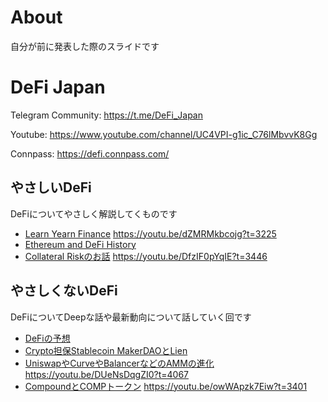 # About
自分が前に発表した際のスライドです

# DeFi Japan
Telegram Community: https://t.me/DeFi_Japan

Youtube: https://www.youtube.com/channel/UC4VPI-g1ic_C76lMbvvK8Gg

Connpass: https://defi.connpass.com/

## やさしいDeFi
DeFiについてやさしく解説してくものです
- [Learn Yearn Finance](https://github.com/udoncrypto/mypresentation/blob/master/%E3%82%84%E3%81%95%E3%81%97%E3%81%84DeFi/%E3%82%84%E3%81%95%E3%81%97%E3%81%84DeFi%20Learn%20Yearn%20Finance.pdf) 
https://youtu.be/dZMRMkbcojg?t=3225
- [Ethereum and DeFi History](https://github.com/udoncrypto/mypresentation/blob/master/%E3%82%84%E3%81%95%E3%81%97%E3%81%84DeFi/%E3%82%84%E3%81%95%E3%81%97%E3%81%84DeFi%20%E7%89%B9%E5%88%A5%E7%B7%A8%20Ethereum%20and%20DeFi%20History.pdf )
- [Collateral Riskのお話](https://github.com/udoncrypto/mypresentation/blob/master/%E3%82%84%E3%81%95%E3%81%97%E3%81%84DeFi/%E3%82%84%E3%81%95%E3%81%97%E3%81%84DeFi%2312%20%20Collateral%20Risk.pdf ) 
https://youtu.be/DfzIF0pYqIE?t=3446

## やさしくないDeFi
DeFiについてDeepな話や最新動向について話していく回です
- [DeFiの予想](https://github.com/udoncrypto/mypresentation/blob/master/%E3%82%84%E3%81%95%E3%81%97%E3%81%8F%E3%81%AA%E3%81%84DeFi/%E3%82%84%E3%81%95%E3%81%97%E3%81%8F%E3%81%AA%E3%81%84DeFi%20%235%20DeFi%E3%81%AE%E4%BA%88%E6%83%B3.pdf )
- [Crypto担保Stablecoin MakerDAOとLien](https://github.com/udoncrypto/mypresentation/blob/master/%E3%82%84%E3%81%95%E3%81%97%E3%81%8F%E3%81%AA%E3%81%84DeFi/%E3%82%84%E3%81%95%E3%81%97%E3%81%8F%E3%81%AA%E3%81%84DeFi%20%236%20Crypto%E6%8B%85%E4%BF%9DStablecoin%20MakerDAO%E3%81%A8Lien.pdf )
- [UniswapやCurveやBalancerなどのAMMの進化](https://github.com/udoncrypto/mypresentation/blob/master/%E3%82%84%E3%81%95%E3%81%97%E3%81%8F%E3%81%AA%E3%81%84DeFi/%E3%82%84%E3%81%95%E3%81%97%E3%81%8F%E3%81%AA%E3%81%84DeFi%20%237%20Uniswap%E3%82%84Curve%E3%82%84Balancer%E3%81%AA%E3%81%A8%E3%82%99%E3%81%AEAMM%E3%81%AE%E9%80%B2%E5%8C%96.pdf )
https://youtu.be/DUeNsDqgZI0?t=4067
- [CompoundとCOMPトークン](https://github.com/udoncrypto/mypresentation/blob/master/%E3%82%84%E3%81%95%E3%81%97%E3%81%8F%E3%81%AA%E3%81%84DeFi/%E3%82%84%E3%81%95%E3%81%97%E3%81%8F%E3%81%AA%E3%81%84DeFi%20%238%20Compound%E3%81%A8COMP%E3%83%88%E3%83%BC%E3%82%AF%E3%83%B3.pdf )
https://youtu.be/owWApzk7Eiw?t=3401
